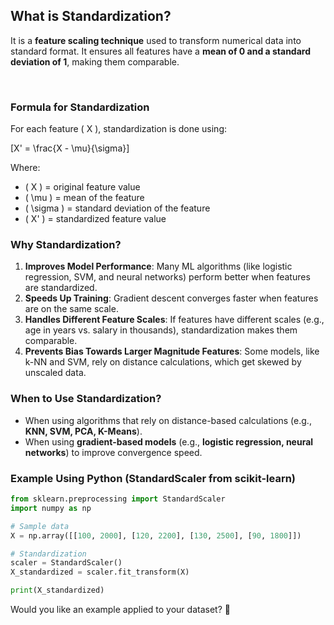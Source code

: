 ## What is Standardization?

It is a **feature scaling technique** used to transform numerical data into standard format. It ensures all features have a **mean of 0 and a standard deviation of 1**, making them comparable.

​
### **Formula for Standardization**
For each feature \( X \), standardization is done using:

\[X' = \frac{X - \mu}{\sigma}\]

Where:
- \( X \) = original feature value
- \( \mu \) = mean of the feature
- \( \sigma \) = standard deviation of the feature
- \( X' \) = standardized feature value


### **Why Standardization?**
1. **Improves Model Performance**: Many ML algorithms (like logistic regression, SVM, and neural networks) perform better when features are standardized.
2. **Speeds Up Training**: Gradient descent converges faster when features are on the same scale.
3. **Handles Different Feature Scales**: If features have different scales (e.g., age in years vs. salary in thousands), standardization makes them comparable.
4. **Prevents Bias Towards Larger Magnitude Features**: Some models, like k-NN and SVM, rely on distance calculations, which get skewed by unscaled data.

### **When to Use Standardization?**
- When using algorithms that rely on distance-based calculations (e.g., **KNN, SVM, PCA, K-Means**).
- When using **gradient-based models** (e.g., **logistic regression, neural networks**) to improve convergence speed.

### **Example Using Python (StandardScaler from scikit-learn)**
```python
from sklearn.preprocessing import StandardScaler
import numpy as np

# Sample data
X = np.array([[100, 2000], [120, 2200], [130, 2500], [90, 1800]])

# Standardization
scaler = StandardScaler()
X_standardized = scaler.fit_transform(X)

print(X_standardized)
```

Would you like an example applied to your dataset? 🚀
